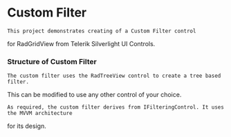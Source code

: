 Custom Filter
=============

	This project demonstrates creating of a Custom Filter control 
for RadGridView from Telerik Silverlight UI Controls.

### Structure of Custom Filter

	The custom filter uses the RadTreeView control to create a tree based filter.
This can be modified to use any other control of your choice.

	As required, the custom filter derives from IFilteringControl. It uses the MVVM architecture
for its design.